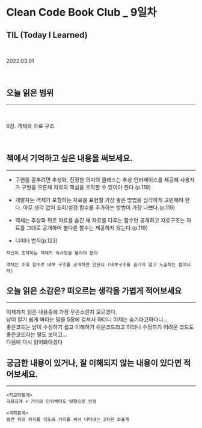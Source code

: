 # Clean Code Book Club _ 9일차

## TIL (Today I Learned)
</br>

2022.03.01

</br>

## 오늘 읽은 범위

***
<br>

6장. 객체와 자료 구조

<br>

## 책에서 기억하고 싶은 내용을 써보세요.
***
* 구현을 감추려면 추상화, 진정한 의미의 클래스는 추상 인터페이스를 제공해 사용자가 구현을 모른채 자료의 핵심을 조작할 수 있어야 한다.(p.119)

* 개발자는 객체가 포함하는 자료를 표현할 가장 좋은 방법을 심각하게 고민해야 한다. 아무 생각 없이 조회/설정 함수를 추가하는 방법이 가장 나쁘다.(p.119)

* 객체는 추상화 뒤로 자료를 숨긴 채 자료를 다루는 함수만 공개하고 자료구조는 자료를 그대로 공개하며 별다른 함수는 제공하지 않는다.(p.119)

* 디미터 법칙(p.123)
```
자신이 조작하는 객체의 속사정을 몰라야 한다

객체는 조회 함수로 내부 구조를 공개하면 안된다.(내부구조를 숨기지 않고 노출하는 셈이니까)
```


## 오늘 읽은 소감은? 떠오르는 생각을 가볍게 적어보세요
***
이제까지 읽은 내용중에 가장 무슨소린지 모르겠다.
<br>
남이 알기 쉽게 짜라는 말을 5장에 걸쳐서 하더니 이제는 숨기라고하다니...
<br>
좋은코드는 남이 수정하기 쉽고 이해하기 쉬운코드라고 하더니 수정하기 어려운 코드도 좋은코드라는 말도 보이고...
<br>
다음에 다시 읽어봐야겠다

## 궁금한 내용이 있거나, 잘 이해되지 않는 내용이 있다면 적어보세요.
***
```
<직교좌표계>
극좌표계 + 거리의 단위벡터도 방향으로 인정
```
```
<극좌표계>
평면 위의 위치를 각도와 거리를 써서 나타내는 2차원 좌표계
```